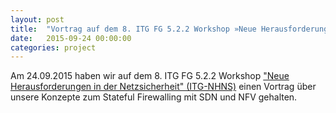 ```yaml
---
layout: post
title:  "Vortrag auf dem 8. ITG FG 5.2.2 Workshop »Neue Herausforderungen in der Netzsicherheit«"
date:   2015-09-24 00:00:00
categories: project
---
```


Am 24.09.2015 haben wir auf dem 8. ITG FG 5.2.2 Workshop <a href="http://kn.inf.uni-tuebingen.de/ITG-NHNS-2015">"Neue Herausforderungen in der Netzsicherheit" (ITG-NHNS)</a> einen Vortrag über unsere Konzepte zum Stateful Firewalling mit SDN und NFV gehalten.
